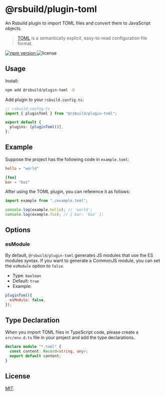 # @rsbuild/plugin-toml

An Rsbuild plugin to import TOML files and convert them to JavaScript objects.

> [TOML](https://toml.io/) is a semantically explicit, easy-to-read configuration file format.

<p>
  <a href="https://npmjs.com/package/@rsbuild/plugin-toml">
   <img src="https://img.shields.io/npm/v/@rsbuild/plugin-toml?style=flat-square&colorA=564341&colorB=EDED91" alt="npm version" />
  </a>
  <img src="https://img.shields.io/badge/License-MIT-blue.svg?style=flat-square&colorA=564341&colorB=EDED91" alt="license" />
</p>

## Usage

Install:

```bash
npm add @rsbuild/plugin-toml -D
```

Add plugin to your `rsbuild.config.ts`:

```ts
// rsbuild.config.ts
import { pluginToml } from "@rsbuild/plugin-toml";

export default {
  plugins: [pluginToml()],
};
```

## Example

Suppose the project has the following code in `example.toml`:

```toml title="example.toml"
hello = "world"

[foo]
bar = "baz"
```

After using the TOML plugin, you can reference it as follows:

```js
import example from "./example.toml";

console.log(example.hello); // 'world';
console.log(example.foo); // { bar: 'baz' };
```

## Options

### esModule

By default, `@rsbuild/plugin-toml` generates JS modules that use the ES modules syntax. If you want to generate a CommonJS module, you can set the `esModule` option to `false`.

- Type: `boolean`
- Default: `true`
- Example:

```js
pluginToml({
  esModule: false,
});
```

## Type Declaration

When you import TOML files in TypeScript code, please create a `src/env.d.ts` file in your project and add the type declarations.

```ts title="src/env.d.ts"
declare module "*.toml" {
  const content: Record<string, any>;
  export default content;
}
```

## License

[MIT](./LICENSE).
